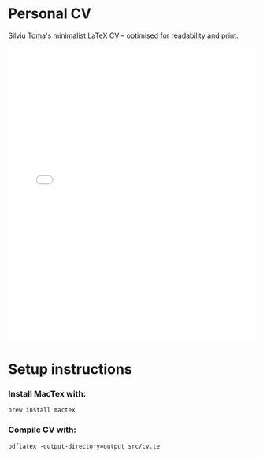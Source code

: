 # Personal CV
Silviu Toma's minimalist LaTeX CV – optimised for readability and print.

<embed src="./output/cv.pdf" type="application/pdf" width="100%" height="600px" />


# Setup instructions
### Install MacTex with:

`brew install mactex`

### Compile CV with:

`pdflatex -output-directory=output src/cv.te`

